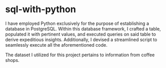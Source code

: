 # sql-with-python
I have employed Python exclusively for the purpose of establishing a database in PostgreSQL. Within this database framework, I crafted a table, populated it with pertinent values, and executed queries on said table to derive expeditious insights. Additionally, I devised a streamlined script to seamlessly execute all the aforementioned code. 

The dataset I utilized for this project pertains to information from coffee shops.
